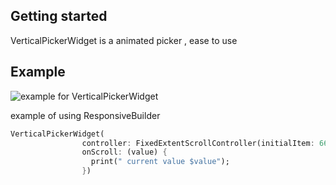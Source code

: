 
## Getting started

VerticalPickerWidget is a animated picker , ease to use

## Example

![example for VerticalPickerWidget](https://user-images.githubusercontent.com/52455330/139071980-91302a8a-37b1-4196-803e-f91b1de2ee5b.gif)

example of using ResponsiveBuilder

```dart
VerticalPickerWidget(
                controller: FixedExtentScrollController(initialItem: 66),
                onScroll: (value) {
                  print(" current value $value");
                })
```

<!-- ## Additional information

check the device type based on screen size.

```dart
    // mobile
    MultiScreenBuilder.isMobile(context);

    // tablet
    MultiScreenBuilder.isTablet(context);

    // desktop
    MultiScreenBuilder.isDesktop(context);

``` -->